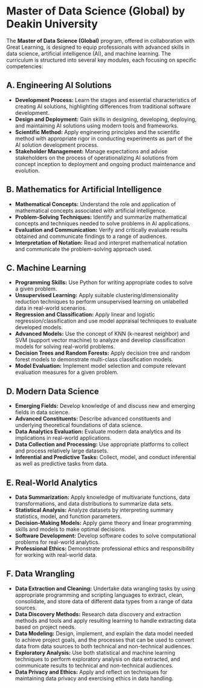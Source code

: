 # Master of Data Science (Global) by Deakin University

The **Master of Data Science (Global)** program, offered in collaboration with Great Learning, is designed to equip professionals with advanced skills in data science, artificial intelligence (AI), and machine learning. The curriculum is structured into several key modules, each focusing on specific competencies:

## A. Engineering AI Solutions

- **Development Process:** Learn the stages and essential characteristics of creating AI solutions, highlighting differences from traditional software development.
- **Design and Deployment:** Gain skills in designing, developing, deploying, and maintaining AI solutions using modern tools and frameworks.
- **Scientific Method:** Apply engineering principles and the scientific method with appropriate rigor in conducting experiments as part of the AI solution development process.
- **Stakeholder Management:** Manage expectations and advise stakeholders on the process of operationalizing AI solutions from concept inception to deployment and ongoing product maintenance and evolution.

## B. Mathematics for Artificial Intelligence

- **Mathematical Concepts:** Understand the role and application of mathematical concepts associated with artificial intelligence.
- **Problem-Solving Techniques:** Identify and summarize mathematical concepts and techniques needed to solve problems in AI applications.
- **Evaluation and Communication:** Verify and critically evaluate results obtained and communicate findings to a range of audiences.
- **Interpretation of Notation:** Read and interpret mathematical notation and communicate the problem-solving approach used.

## C. Machine Learning

- **Programming Skills:** Use Python for writing appropriate codes to solve a given problem.
- **Unsupervised Learning:** Apply suitable clustering/dimensionality reduction techniques to perform unsupervised learning on unlabelled data in real-world scenarios.
- **Regression and Classification:** Apply linear and logistic regression/classification and use model appraisal techniques to evaluate developed models.
- **Advanced Models:** Use the concept of KNN (k-nearest neighbor) and SVM (support vector machine) to analyze and develop classification models for solving real-world problems.
- **Decision Trees and Random Forests:** Apply decision tree and random forest models to demonstrate multi-class classification models.
- **Model Evaluation:** Implement model selection and compute relevant evaluation measures for a given problem.

## D. Modern Data Science

- **Emerging Fields:** Develop knowledge of and discuss new and emerging fields in data science.
- **Advanced Constituents:** Describe advanced constituents and underlying theoretical foundations of data science.
- **Data Analytics Evaluation:** Evaluate modern data analytics and its implications in real-world applications.
- **Data Collection and Processing:** Use appropriate platforms to collect and process relatively large datasets.
- **Inferential and Predictive Tasks:** Collect, model, and conduct inferential as well as predictive tasks from data.

## E. Real-World Analytics

- **Data Summarization:** Apply knowledge of multivariate functions, data transformations, and data distributions to summarize data sets.
- **Statistical Analysis:** Analyze datasets by interpreting summary statistics, model, and function parameters.
- **Decision-Making Models:** Apply game theory and linear programming skills and models to make optimal decisions.
- **Software Development:** Develop software codes to solve computational problems for real-world analytics.
- **Professional Ethics:** Demonstrate professional ethics and responsibility for working with real-world data.

## F. Data Wrangling

- **Data Extraction and Cleaning:** Undertake data wrangling tasks by using appropriate programming and scripting languages to extract, clean, consolidate, and store data of different data types from a range of data sources.
- **Data Discovery Methods:** Research data discovery and extraction methods and tools and apply resulting learning to handle extracting data based on project needs.
- **Data Modeling:** Design, implement, and explain the data model needed to achieve project goals, and the processes that can be used to convert data from data sources to both technical and non-technical audiences.
- **Exploratory Analysis:** Use both statistical and machine learning techniques to perform exploratory analysis on data extracted, and communicate results to technical and non-technical audiences.
- **Data Privacy and Ethics:** Apply and reflect on techniques for maintaining data privacy and exercising ethics in data handling.

